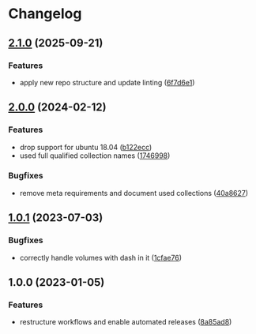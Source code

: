 # Changelog

## [2.1.0](https://github.com/rolehippie/lvm/compare/v2.0.0...v2.1.0) (2025-09-21)


### Features

* apply new repo structure and update linting ([6f7d6e1](https://github.com/rolehippie/lvm/commit/6f7d6e178fcaac60282f2aa71d7cedc6e455c915))

## [2.0.0](https://github.com/rolehippie/lvm/compare/v1.0.1...v2.0.0) (2024-02-12)


### Features

* drop support for ubuntu 18.04 ([b122ecc](https://github.com/rolehippie/lvm/commit/b122eccf55869d3dd2fb39f9a1460cac9f5dd609))
* used full qualified collection names ([1746998](https://github.com/rolehippie/lvm/commit/1746998f3b241f083f7f847abf15c4e564cb1922))


### Bugfixes

* remove meta requirements and document used collections ([40a8627](https://github.com/rolehippie/lvm/commit/40a8627a46854a8c34f673b024d44a79d85aab75))

## [1.0.1](https://github.com/rolehippie/lvm/compare/v1.0.0...v1.0.1) (2023-07-03)


### Bugfixes

* correctly handle volumes with dash in it ([1cfae76](https://github.com/rolehippie/lvm/commit/1cfae7653a8e48e0388871b17ee7dc1c683583b0))

## 1.0.0 (2023-01-05)


### Features

* restructure workflows and enable automated releases ([8a85ad8](https://github.com/rolehippie/lvm/commit/8a85ad86231fdedbfaaddf86e41a04f39ef8ca19))
